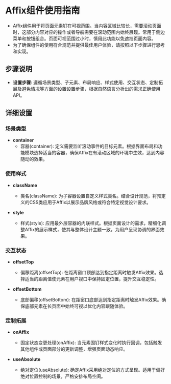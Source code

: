 # Affix组件使用指南
- Affix组件用于将页面元素钉在可视范围。当内容区域比较长，需要滚动页面时，这部分内容对应的操作或者导航需要在滚动范围内始终展现。常用于侧边菜单和按钮组合。页面可视范围过小时，慎用此功能以免遮挡页面内容。
- 为了确保组件的使用符合规范并提供最佳用户体验，请按照以下步骤进行思考和实现。

## 步骤说明
- **设置步骤**: 遵循场景类型、子元素、布局响应、样式使用、交互状态、定制拓展及避免情况等方面的设置设置步骤，根据自然语言分析出的需求正确使用API。

## 详细设置

### 场景类型

- **container**
  - 容器(container): 定义需要监听滚动事件的目标元素。根据界面布局和功能模块选择适当的容器，确保Affix在有滚动区域的环境中生效，达到内容随动的效果。

### 使用样式

- **className**
  - 类名(className): 为子容器设置自定义样式类名。结合设计规范，将预定义的CSS类应用于Affix以展示品牌风格或符合特定视觉设计要求。

- **style**
  - 样式(style): 应用最外层容器的内联样式。根据页面设计的需求，精细化调整Affix的展示样式，使其与整体设计主题一致，为用户呈现协调的界面效果。

### 交互状态

- **offsetTop**
  - 偏移距离(offsetTop): 在距离窗口顶部达到指定距离时触发Affix效果。选择适当的距离值使元素在用户视口中保持固定位置，提升交互稳定性。

- **offsetBottom**
  - 底部偏移(offsetBottom): 在距窗口底部达到指定距离时触发Affix效果。确保底部元素在长页面中始终可视以优化内容跟随体验。

### 定制拓展

- **onAffix**
  - 固定状态变更处理(onAffix): 当元素固钉样式变化时执行回调，包括触发其他组件或页面部分的更新调整，增强页面动态响应。

- **useAbsolute**
  - 绝对定位(useAbsolute): 确定Affix采用绝对定位的方式呈现。适用于偏好绝对位置控制的场景，严格安排布局空间。

